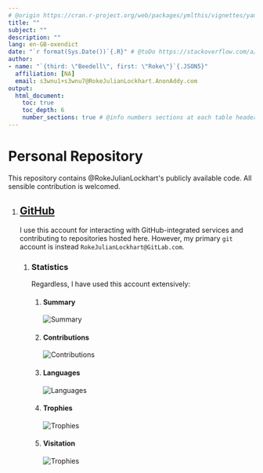 ```yaml
---
# @origin https://cran.r-project.org/web/packages/ymlthis/vignettes/yaml-fieldguide.html
title: ""
subject: ""
description: ""
lang: en-GB-oxendict
date: "`r format(Sys.Date())`{.R}" # @toDo https://stackoverflow.com/a/29518651/9731176
author:
- name: "`{third: \"Beedell\", first: \"Roke\"}`{.JSON5}"
  affiliation: [NA]
  email: s3wnu1+s3wnu7@RokeJulianLockhart.AnonAddy.com
output:
  html_document:
    toc: true
    toc_depth: 6
    number_sections: true # @info numbers sections at each table header
---
```


# Personal Repository

This repository contains @RokeJulianLockhart's publicly available code. All sensible contribution is welcomed.

1.	## **[GitHub](https://linksta.cc/going/7364?https://linksta.cc/going/7361?https://github.com/rokejulianlockhart)**

	I use this account for interacting with GitHub-integrated services and contributing to repositories hosted here. However, my primary `git` account is instead `RokeJulianLockhart@GitLab.com`.
	
	1.	### **Statistics**

		Regardless, I have used this account extensively:

		1.	#### **Summary**

     		![Summary](https://github-readme-stats.vercel.app/api?username=rokejulianlockhart&theme=transparent&hide_border=false&include_all_commits=true&count_private=true)
    	
		1.	#### **Contributions**

  			![Contributions](https://github-readme-streak-stats.herokuapp.com/?user=rokejulianlockhart&theme=transparent&hide_border=false)

		1.	#### **Languages**

			![Languages](https://github-readme-stats.vercel.app/api/top-langs/?username=rokejulianlockhart&theme=transparent&hide_border=false&include_all_commits=false&count_private=false&layout=compact)
	
		1.	#### **Trophies**
	  	
			![Trophies](https://github-profile-trophy.vercel.app/?username=rokejulianlockhart&theme=default&no-frame=false&no-bg=false&margin-w=4)
		
		1.	#### **Visitation**
	  	
			![Trophies](https://visitcount.itsvg.in/api?id=rokejulianlockhart&icon=0&color=0)
